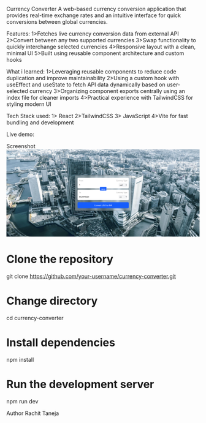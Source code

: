 Currency Converter
A web-based currency conversion application that provides real-time exchange rates and an intuitive interface for quick conversions between global currencies.

Features:
1>Fetches live currency conversion data from external API
2>Convert between any two supported currencies
3>Swap functionality to quickly interchange selected currencies
4>Responsive layout with a clean, minimal UI
5>Built using reusable component architecture and custom hooks

What i learned:
1>Leveraging reusable components to reduce code duplication and improve maintainability
2>Using a custom hook with useEffect and useState to fetch API data dynamically based on user-selected currency
3>Organizing component exports centrally using an index file for cleaner imports
4>Practical experience with TailwindCSS for styling modern UI

Tech Stack used:
1> React
2>TailwindCSS
3> JavaScript
4>Vite for fast bundling and development

Live demo:

Screenshot
![Currency Converter Screenshot](./assets/currency-converter.png)

# Clone the repository
git clone https://github.com/your-username/currency-converter.git
# Change directory
cd currency-converter
# Install dependencies
npm install
# Run the development server
npm run dev

Author
Rachit Taneja